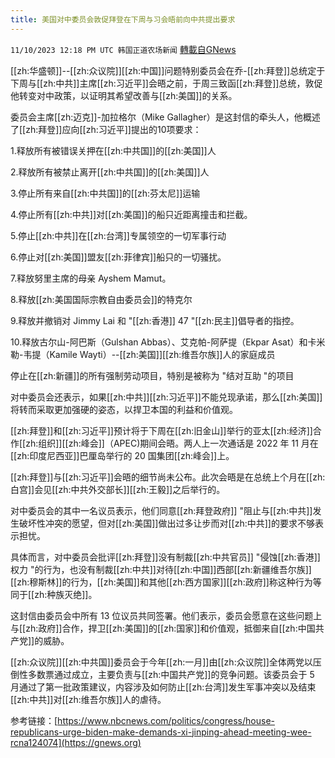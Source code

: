 ```yaml
---
title: 美国对中委员会敦促拜登在下周与习会晤前向中共提出要求
---
```

`11/10/2023 12:18 PM UTC 韩国正道农场新闻` [轉載自GNews](https://gnews.org/articles/1955681)



[[zh:华盛顿]]--[[zh:众议院]][[zh:中国]]问题特别委员会在乔-[[zh:拜登]]总统定于下周与[[zh:中共]]主席[[zh:习近平]]会晤之前，于周三致函[[zh:拜登]]总统，敦促他转变对中政策，以证明其希望改善与[[zh:美国]]的关系。

  

委员会主席[[zh:迈克]]-加拉格尔（Mike Gallagher）是这封信的牵头人，他概述了[[zh:拜登]]应向[[zh:习近平]]提出的10项要求：

1.释放所有被错误关押在[[zh:中共国]]的[[zh:美国]]人

2.释放所有被禁止离开[[zh:中共国]]的[[zh:美国]]人

3.停止所有来自[[zh:中共国]]的[[zh:芬太尼]]运输

4.停止所有[[zh:中共]]对[[zh:美国]]的船只近距离撞击和拦截。

5.停止[[zh:中共]]在[[zh:台湾]]专属领空的一切军事行动

6.停止对[[zh:美国]]盟友[[zh:菲律宾]]船只的一切骚扰。

7.释放努里主席的母亲 Ayshem Mamut。

8.释放[[zh:美国国际宗教自由委员会]]的特克尔

9.释放并撤销对 Jimmy Lai 和 "[[zh:香港]] 47 "[[zh:民主]]倡导者的指控。

10.释放古尔山-阿巴斯（Gulshan Abbas）、艾克帕-阿萨提（Ekpar Asat）和卡米勒-韦提（Kamile Wayti）--[[zh:美国]][[zh:维吾尔族]]人的家庭成员

停止在[[zh:新疆]]的所有强制劳动项目，特别是被称为 "结对互助 "的项目

  

对中委员会还表示，如果[[zh:中共]][[zh:习近平]]不能兑现承诺，那么[[zh:美国]]将转而采取更加强硬的姿态，以捍卫本国的利益和价值观。

  

[[zh:拜登]]和[[zh:习近平]]预计将于下周在[[zh:旧金山]]举行的亚太[[zh:经济]]合作[[zh:组织]][[zh:峰会]]（APEC)期间会晤。两人上一次通话是 2022 年 11 月在[[zh:印度尼西亚]]巴厘岛举行的 20 国集团[[zh:峰会]]上。

  

[[zh:拜登]]与[[zh:习近平]]会晤的细节尚未公布。此次会晤是在总统上个月在[[zh:白宫]]会见[[zh:中共外交部长]][[zh:王毅]]之后举行的。

  

对中委员会的其中一名议员表示，他们同意[[zh:拜登政府]] "阻止与[[zh:中共]]发生破坏性冲突的愿望，但对[[zh:美国]]做出过多让步而对[[zh:中共]]的要求不够表示担忧。

  

具体而言，对中委员会批评[[zh:拜登]]没有制裁[[zh:中共官员]] "侵蚀[[zh:香港]]权力 "的行为，也没有制裁[[zh:中共]]对待[[zh:中国]]西部[[zh:新疆维吾尔族]][[zh:穆斯林]]的行为，[[zh:美国]]和其他[[zh:西方国家]][[zh:政府]]称这种行为等同于[[zh:种族灭绝]]。

  

这封信由委员会中所有 13 位议员共同签署。他们表示，委员会愿意在这些问题上与[[zh:政府]]合作，捍卫[[zh:美国]]的[[zh:国家]]和价值观，抵御来自[[zh:中国共产党]]的威胁。

  

[[zh:众议院]][[zh:中共国]]委员会于今年[[zh:一月]]由[[zh:众议院]]全体两党以压倒性多数票通过成立，主要负责与[[zh:中国共产党]]的竞争问题。该委员会于 5 月通过了第一批政策建议，内容涉及如何防止[[zh:台湾]]发生军事冲突以及结束[[zh:中共]]对[[zh:维吾尔族]]人的虐待。

参考链接：[https://www.nbcnews.com/politics/congress/house-republicans-urge-biden-make-demands-xi-jinping-ahead-meeting-wee-rcna124074](https://gnews.org)
